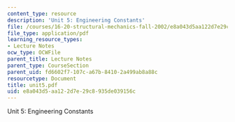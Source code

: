 ```yaml
---
content_type: resource
description: 'Unit 5: Engineering Constants'
file: /courses/16-20-structural-mechanics-fall-2002/e8a043d5aa122d7e29c8935de039156c_unit5.pdf
file_type: application/pdf
learning_resource_types:
- Lecture Notes
ocw_type: OCWFile
parent_title: Lecture Notes
parent_type: CourseSection
parent_uid: fd6602f7-107c-a67b-8410-2a499ab8a88c
resourcetype: Document
title: unit5.pdf
uid: e8a043d5-aa12-2d7e-29c8-935de039156c
---
```

Unit 5: Engineering Constants

